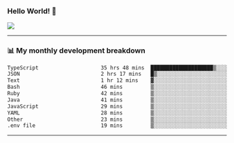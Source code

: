 ### Hello World! 👋

<a>
  <img align="center" src="https://github-readme-stats.vercel.app/api?username=megatunger&count_private=true&include_all_commits=true&bg_color=30,56CCF2,2F80ED&title_color=fff&text_color=fff" />
</a>

------
### 📊 My monthly development breakdown

<!--START_SECTION:waka-->

```txt
TypeScript                    35 hrs 48 mins  ████████████████████▒░░░░   80.97 %
JSON                          2 hrs 17 mins   █▒░░░░░░░░░░░░░░░░░░░░░░░   05.18 %
Text                          1 hr 12 mins    ▓░░░░░░░░░░░░░░░░░░░░░░░░   02.72 %
Bash                          46 mins         ▒░░░░░░░░░░░░░░░░░░░░░░░░   01.76 %
Ruby                          42 mins         ▒░░░░░░░░░░░░░░░░░░░░░░░░   01.59 %
Java                          41 mins         ▒░░░░░░░░░░░░░░░░░░░░░░░░   01.55 %
JavaScript                    29 mins         ▒░░░░░░░░░░░░░░░░░░░░░░░░   01.10 %
YAML                          28 mins         ▒░░░░░░░░░░░░░░░░░░░░░░░░   01.06 %
Other                         23 mins         ▒░░░░░░░░░░░░░░░░░░░░░░░░   00.87 %
.env file                     19 mins         ▒░░░░░░░░░░░░░░░░░░░░░░░░   00.74 %
```

<!--END_SECTION:waka-->

------
